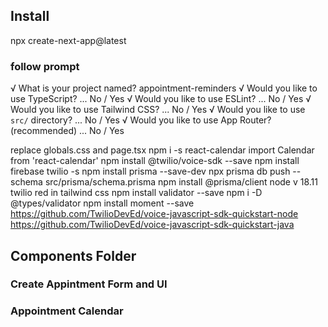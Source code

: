## Install
npx create-next-app@latest
### follow prompt
√ What is your project named? appointment-reminders
√ Would you like to use TypeScript? ... No / Yes
√ Would you like to use ESLint? ... No / Yes
√ Would you like to use Tailwind CSS? ... No / Yes
√ Would you like to use `src/` directory? ... No / Yes
√ Would you like to use App Router? (recommended) ... No / Yes

replace globals.css and page.tsx
npm i -s react-calendar
import Calendar from 'react-calendar'
npm install @twilio/voice-sdk --save
npm install firebase twilio -s
npm install prisma --save-dev
npx prisma db push --schema src/prisma/schema.prisma
npm install @prisma/client
node v 18.11
twilio red in tailwind css
npm install validator --save
npm i -D @types/validator
npm install moment --save
https://github.com/TwilioDevEd/voice-javascript-sdk-quickstart-node
https://github.com/TwilioDevEd/voice-javascript-sdk-quickstart-java

## Components Folder
### Create Appintment Form and UI
### Appointment Calendar